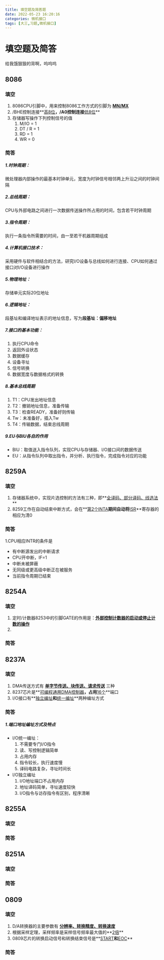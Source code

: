 ```yaml
---
title: 填空题及简答题
date: 2022-05-23 16:20:16
categories: 微机接口
tags: [大三,习题,微机接口]
---
```


# 填空题及简答

给我饿狠狠的背啊，呜呜呜

## 8086

### 填空

1. 8086CPU引脚中，用来控制8086工作方式的引脚为 **<u>MN/MX</u>**
2. /BHE控制连接**<u>高8位</u>**，/A0控制连接**<u>低8位</u>**
3. 存储器写操作下列控制信号的值 
   1. M/IO = 1
   2. DT / R = 1
   3. RD = 1
   4. WR = 0

### 简答

##### 1.时钟周期：

微处理器内部操作的最基本时钟单元，宽度为时钟信号相邻两上升沿之间的时钟间隔

##### 2.总线周期：

CPU与外部电路之间进行一次数据传送操作所占用的时间，包含若干时钟周期

##### 3.指令周期：

执行一条指令所需要的时间，由一至若干机器周期组成

##### 4.计算机接口技术：

采用硬件与软件相结合的方法，研究I/O设备与总线如何进行连接、CPU如何通过接口对I/O设备进行操作

##### 5.物理地址：

存储单元实际20位地址

##### 6.逻辑地址：

段基址和编译地址表示的地址信息，写为**段基址：偏移地址**

##### 7.接口的基本功能：

1. 执行CPU命令
2. 返回外设状态
3. 数据缓存
4. 设备寻址
5. 信号转换
6. 数据宽度与数据格式的转换

##### 8.基本总线周期

1. T1：CPU发出地址信息
2. T2：撤销地址信息，准备传输
3. T3：检查READY，准备好则传输
4. Tw：未准备好，插入Tw
5. T4：传输数据，结束总线周期

##### 9.EU与BIU各自的作用

- BIU：取值送入指令队列，实现CPU与存储器、I/O接口间的数据传送
- EU：从指令队列中取出指令，并分析、执行指令，完成指令对应的功能



## 8259A

### 填空

1. 存储器系统中，实现片选控制的方法有三种，即**<u>全译码、部分译码、线选法</u>**
2. 8259工作在自动结束中断方式，会在**<u>第2个INTA</u>**期间自动将**<u>ISR</u>**寄存器的相应为清0

### 简答

1.CPU相应INTR的条件是

- 有中断源发出的中断请求
- CPU开中断，IF=1
- 中断未被屏蔽
- 无同级或更高级中断正在被服务
- 当前指令周期已结束

## 8254A

### 填空

1. 定时/计数器8253中的引脚GATE的作用是：<u>**外部控制计数器的启动或停止计数的操作**</u>
2. 

### 简答

## 8237A

### 填空

1. DMA传送方式有 **<u>单字节传送、块传送、请求传送</u>** 三种
2. 8237芯片是**<u>可编程通用DMA控制器</u>**，占用**<u>16个</u>**端口
3. I/O接口有**<u>独立编址</u>**和**<u>统一编址</u>**两种编址方式

### 简答

##### 1.端口地址编址方式及特点

- I/O统一编址：
  1. 不需要专门I/O指令
  2. 读、写控制逻辑简单
  3. 占用内存
  4. 指令较长，执行速度慢
  5. 译码电路复杂，寻址时间长
- I/O独立编址
  1. I/O地址端口不占用内存
  2. 地址译码简单，寻址速度较快
  3. I/O指令与访存指令有区别，程序清晰



## 8255A

### 填空

### 简答

## 8251A

### 填空

### 简答

## 0809

### 填空

1. D/A转换器的主要参数有 **<u>分辨率、转换精度、转换速度</u>**
2. 根据采样定理，采样频率是采样信号频率最大值的**<u>2倍</u>**
3. 0809芯片的转换启动信号和转换结束信号是**<u>START</u>**和**<u>EOC</u>**

### 简答

